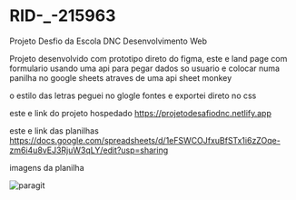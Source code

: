 # RID-_-215963
Projeto Desfio da Escola DNC Desenvolvimento Web 

Projeto desenvolvido com prototipo direto do figma, este e land page com formulario usando uma api para pegar dados so usuario 
e colocar numa panilha no google sheets atraves de uma api sheet monkey

o estilo das letras peguei no glogle fontes e exportei direto no css 

este e link do projeto hospedado https://projetodesafiodnc.netlify.app

este e link das planilhas https://docs.google.com/spreadsheets/d/1eFSWCOJfxuBfSTx1i6zZOqe-zm6i4u8vEJ3RjuW3qLY/edit?usp=sharing

imagens da planilha 

![paragit](https://github.com/user-attachments/assets/f8fa098b-adf7-4d31-8361-f504ca3d728d)




